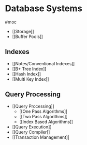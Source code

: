 # Database Systems
#moc 
- [[Storage]]
- [[Buffer Pools]]
## Indexes
- [[Notes/Conventional Indexes]]
- [[B+ Tree Index]]
- [[Hash Index]]
- [[Multi Key Index]]
## Query Processing
- [[Query Processing]]
	- [[One Pass Algorithms]]
	- [[Two Pass Algorithms]]
	- [[Index Based Algorithms]]
- [[Query Execution]]
- [[Query Compiler]]
- [[Transaction Management]]
